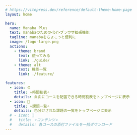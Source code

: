 ```yaml
---
# https://vitepress.dev/reference/default-theme-home-page
layout: home

hero:
  name: Manaba Plus
  text: manabaのための<br>ブラウザ拡張機能
  tagline: manabaをちょこっと便利に
  image: /logo-large.png
  actions:
    - theme: brand
      text: 使ってみる
      link: ./guide/
    - theme: alt
      text: 機能一覧
      link: ./feature/

features:
  - icon: ⏰
    title: ⭐️時間割表⭐️
    details: 自由にコースを配置できる時間割表をトップページに表示
  - icon: 📝
    title: ⭐️課題一覧⭐️
    details: 色分けされた課題の一覧をトップページに表示
  # - icon: 📁
  #   title: ⭐️コンテンツ⭐️
  #   details: 各コースの添付ファイルを一括ダウンロード
---
```


